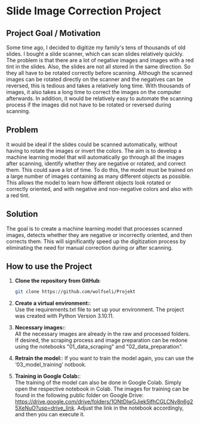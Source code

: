 # Slide Image Correction Project

## Project Goal / Motivation
Some time ago, I decided to digitize my family's tens of thousands of old slides. I bought a slide scanner, which can scan slides relatively quickly. The problem is that there are a lot of negative images and images with a red tint in the slides. Also, the slides are not all stored in the same direction. So they all have to be rotated correctly before scanning. Although the scanned images can be rotated directly on the scanner and the negatives can be reversed, this is tedious and takes a relatively long time. With thousands of images, it also takes a long time to correct the images on the computer afterwards. In addition, it would be relatively easy to automate the scanning process if the images did not have to be rotated or reversed during scanning.

## Problem
It would be ideal if the slides could be scanned automatically, without having to rotate the images or invert the colors. The aim is to develop a machine learning model that will automatically go through all the images after scanning, identify whether they are negative or rotated, and correct them. This could save a lot of time. To do this, the model must be trained on a large number of images containing as many different objects as possible. This allows the model to learn how different objects look rotated or correctly oriented, and with negative and non-negative colors and also with a red tint. 

## Solution
The goal is to create a machine learning model that processes scanned images, detects whether they are negative or incorrectly oriented, and then corrects them. This will significantly speed up the digitization process by eliminating the need for manual correction during or after scanning.

## How to use the Project
1. **Clone the repository from GitHub**:
   ```sh
   git clone https://github.com/wolfseli/Projekt

2. **Create a virtual environment:**:  
Use the requirements.txt file to set up your environment. 
The project was created with Python Version 3.10.11.

3. **Necessary images:**:  
All the necessary images are already in the raw and processed folders. If desired, the scraping process and image preparation can be redone using the notebooks "01_data_scraping" and "02_data_preparation".

4. **Retrain the model:**: 
If you want to train the model again, you can use the ‘03_model_training’ notbook.

5. **Training in Google Colab:**:  
The training of the model can also be done in Google Colab. Simply open the respective notebook in Colab. The images for training can be found in the following public folder on Google Drive: https://drive.google.com/drive/folders/1ONtDlwGJiek5IfhCGLCNv8n6g25XeNuO?usp=drive_link. Adjust the link in the notebook accordingly, and then you can execute it.
